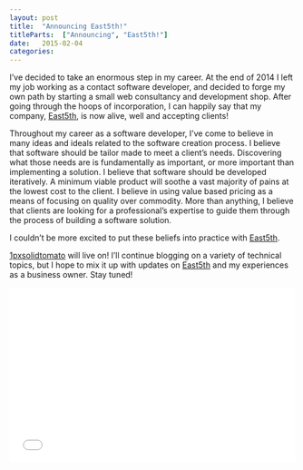 ```yaml
---
layout: post
title:  "Announcing East5th!"
titleParts:  ["Announcing", "East5th!"]
date:   2015-02-04
categories:
---
```


I’ve decided to take an enormous step in my career. At the end of 2014 I left my job working as a contact software developer, and decided to forge my own path by starting a small web consultancy and development shop. After going through the hoops of incorporation, I can happily say that my company, [East5th](http://www.east5th.co/), is now alive, well and accepting clients!

Throughout my career as a software developer, I’ve come to believe in many ideas and ideals related to the software creation process. I believe that software should be tailor made to meet a client’s needs. Discovering what those needs are is fundamentally as important, or more important than implementing a solution. I believe that software should be developed iteratively. A minimum viable product will soothe a vast majority of pains at the lowest cost to the client. I believe in using value based pricing as a means of focusing on quality over commodity. More than anything, I believe that clients are looking for a professional’s expertise to guide them through the process of building a software solution.

I couldn’t be more excited to put these beliefs into practice with [East5th](http://www.east5th.co/).

[1pxsolidtomato](http://1pxsolidtomato.com/) will live on! I’ll continue blogging on a variety of technical topics, but I hope to mix it up with updates on [East5th](http://www.east5th.co/) and my experiences as a business owner. Stay tuned!

<div style="position: relative; padding-bottom: 56.25%; padding-top: 25px; height: 0;">
    <iframe style="position: absolute; top: 0; left: 0; width: 100%; height: 100%;" src="//www.youtube.com/embed/i3MXiTeH_Pg" frameborder="0" allowfullscreen></iframe>
</div>